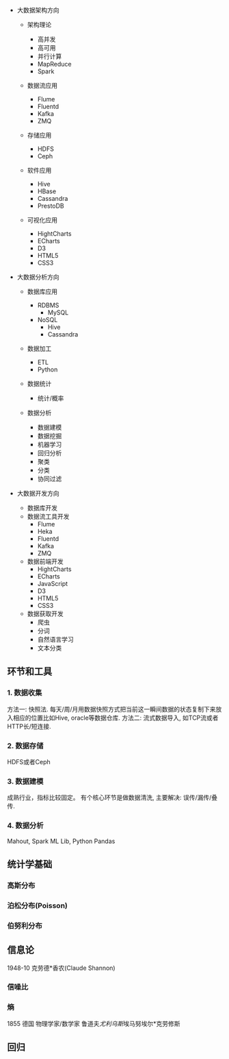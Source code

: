 
* 大数据架构方向
  * 架构理论
    * 高并发
    * 高可用
    * 并行计算
    * MapReduce
    * Spark

  * 数据流应用
    * Flume
    * Fluentd
    * Kafka
    * ZMQ

  * 存储应用
    * HDFS
    * Ceph

  * 软件应用
    * Hive
    * HBase
    * Cassandra
    * PrestoDB

  * 可视化应用
    * HightCharts
    * ECharts
    * D3
    * HTML5
    * CSS3

* 大数据分析方向
  * 数据库应用
    * RDBMS
      * MySQL
    * NoSQL
      * Hive
      * Cassandra

  * 数据加工
    * ETL
    * Python
  * 数据统计
    * 统计/概率
  * 数据分析
    * 数据建模
    * 数据挖掘
    * 机器学习
    * 回归分析
    * 聚类
    * 分类
    * 协同过滤

* 大数据开发方向
  * 数据库开发
  * 数据流工具开发
    * Flume
    * Heka
    * Fluentd
    * Kafka
    * ZMQ
  * 数据前端开发
    * HightCharts
    * ECharts
    * JavaScript
    * D3
    * HTML5
    * CSS3
  * 数据获取开发
    * 爬虫
    * 分词
    * 自然语言学习
    * 文本分类



## 环节和工具
### 1. 数据收集
方法一: 快照法. 每天/周/月用数据快照方式把当前这一瞬间数据的状态复制下来放入相应的位置比如Hive, oracle等数据仓库.
方法二: 流式数据导入, 如TCP流或者HTTP长/短连接.

### 2. 数据存储
HDFS或者Ceph

### 3. 数据建模
成熟行业，指标比较固定。
有个核心环节是做数据清洗, 主要解决: 误传/漏传/叠传.

### 4. 数据分析
Mahout, Spark ML Lib, Python Pandas



## 统计学基础
### 高斯分布
### 泊松分布(Poisson)

### 伯努利分布

## 信息论
1948-10 克劳德*香农(Claude Shannon)

### 信噪比

### 熵
1855 德国 物理学家/数学家 鲁道夫*尤利乌斯*埃马努埃尔*克劳修斯


## 回归

